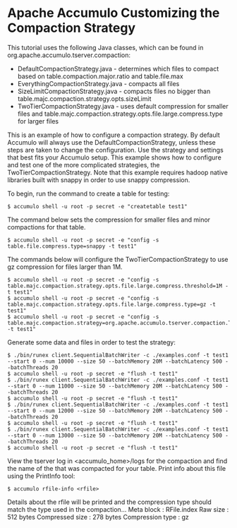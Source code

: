 <!--
Licensed to the Apache Software Foundation (ASF) under one or more
contributor license agreements.  See the NOTICE file distributed with
this work for additional information regarding copyright ownership.
The ASF licenses this file to You under the Apache License, Version 2.0
(the "License"); you may not use this file except in compliance with
the License.  You may obtain a copy of the License at

    http://www.apache.org/licenses/LICENSE-2.0

Unless required by applicable law or agreed to in writing, software
distributed under the License is distributed on an "AS IS" BASIS,
WITHOUT WARRANTIES OR CONDITIONS OF ANY KIND, either express or implied.
See the License for the specific language governing permissions and
limitations under the License.
-->
# Apache Accumulo Customizing the Compaction Strategy

This tutorial uses the following Java classes, which can be found in org.apache.accumulo.tserver.compaction: 

 * DefaultCompactionStrategy.java - determines which files to compact based on table.compaction.major.ratio and table.file.max
 * EverythingCompactionStrategy.java - compacts all files
 * SizeLimitCompactionStrategy.java - compacts files no bigger than table.majc.compaction.strategy.opts.sizeLimit
 * TwoTierCompactionStrategy.java - uses default compression for smaller files and table.majc.compaction.strategy.opts.file.large.compress.type for larger files

This is an example of how to configure a compaction strategy. By default Accumulo will always use the DefaultCompactionStrategy, unless 
these steps are taken to change the configuration.  Use the strategy and settings that best fits your Accumulo setup. This example shows
how to configure and test one of the more complicated strategies, the TwoTierCompactionStrategy. Note that this example requires hadoop
native libraries built with snappy in order to use snappy compression.

To begin, run the command to create a table for testing:

    $ accumulo shell -u root -p secret -e "createtable test1"

The command below sets the compression for smaller files and minor compactions for that table.

    $ accumulo shell -u root -p secret -e "config -s table.file.compress.type=snappy -t test1"

The commands below will configure the TwoTierCompactionStrategy to use gz compression for files larger than 1M. 

    $ accumulo shell -u root -p secret -e "config -s table.majc.compaction.strategy.opts.file.large.compress.threshold=1M -t test1"
    $ accumulo shell -u root -p secret -e "config -s table.majc.compaction.strategy.opts.file.large.compress.type=gz -t test1"
    $ accumulo shell -u root -p secret -e "config -s table.majc.compaction.strategy=org.apache.accumulo.tserver.compaction.TwoTierCompactionStrategy -t test1"

Generate some data and files in order to test the strategy:

    $ ./bin/runex client.SequentialBatchWriter -c ./examples.conf -t test1 --start 0 --num 10000 --size 50 --batchMemory 20M --batchLatency 500 --batchThreads 20
    $ accumulo shell -u root -p secret -e "flush -t test1"
    $ ./bin/runex client.SequentialBatchWriter -c ./examples.conf -t test1 --start 0 --num 11000 --size 50 --batchMemory 20M --batchLatency 500 --batchThreads 20
    $ accumulo shell -u root -p secret -e "flush -t test1"
    $ ./bin/runex client.SequentialBatchWriter -c ./examples.conf -t test1 --start 0 --num 12000 --size 50 --batchMemory 20M --batchLatency 500 --batchThreads 20
    $ accumulo shell -u root -p secret -e "flush -t test1"
    $ ./bin/runex client.SequentialBatchWriter -c ./examples.conf -t test1 --start 0 --num 13000 --size 50 --batchMemory 20M --batchLatency 500 --batchThreads 20
    $ accumulo shell -u root -p secret -e "flush -t test1"

View the tserver log in <accumulo_home>/logs for the compaction and find the name of the <rfile> that was compacted for your table. Print info about this file using the PrintInfo tool:

    $ accumulo rfile-info <rfile>

Details about the rfile will be printed and the compression type should match the type used in the compaction...
Meta block     : RFile.index
      Raw size             : 512 bytes
      Compressed size      : 278 bytes
      Compression type     : gz

